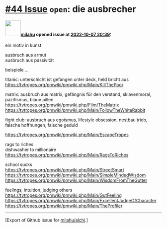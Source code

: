 # [\#44 Issue](https://github.com/milahu/alchi/issues/44) `open`: die ausbrecher

#### <img src="https://avatars.githubusercontent.com/u/12958815?v=4" width="50">[milahu](https://github.com/milahu) opened issue at [2022-10-07 20:39](https://github.com/milahu/alchi/issues/44):

ein motiv in kunst

ausbruch aus armut  
ausbruch aus passivität

beispiele ...

titanic: unterschicht ist gefangen unter deck, held bricht aus  
<https://tvtropes.org/pmwiki/pmwiki.php/Main/KillThePoor>

matrix: ausbruch aus matrix, gefängnis für den verstand, sklavenmoral,
pazifismus, blaue pillen  
<https://tvtropes.org/pmwiki/pmwiki.php/Film/TheMatrix>  
<https://tvtropes.org/pmwiki/pmwiki.php/Main/FollowTheWhiteRabbit>

fight club: ausbruch aus egoismus, lifestyle obsession, nestbau trieb,
falsche hoffnungen, falsche geduld

<https://tvtropes.org/pmwiki/pmwiki.php/Main/EscapeTropes>

rags to riches  
dishwasher to millionaire  
<https://tvtropes.org/pmwiki/pmwiki.php/Main/RagsToRiches>

school sucks  
<https://tvtropes.org/pmwiki/pmwiki.php/Main/StreetSmart>  
<https://tvtropes.org/pmwiki/pmwiki.php/Main/SimpleMindedWisdom>  
<https://tvtropes.org/pmwiki/pmwiki.php/Main/WisdomFromTheGutter>

feelings, intuition, judging others  
<https://tvtropes.org/pmwiki/pmwiki.php/Main/GutFeeling>  
<https://tvtropes.org/pmwiki/pmwiki.php/Main/ExcellentJudgeOfCharacter>  
<https://tvtropes.org/pmwiki/pmwiki.php/Main/TheProfiler>

------------------------------------------------------------------------

\[Export of Github issue for
[milahu/alchi](https://github.com/milahu/alchi).\]
